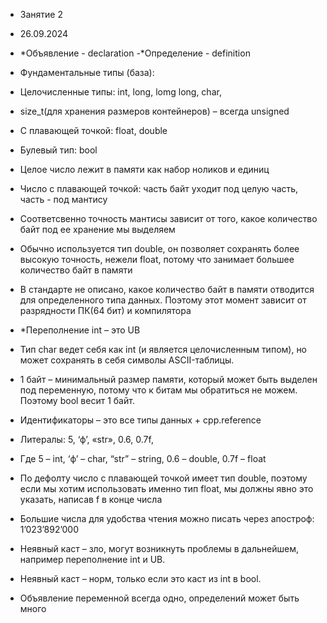 - Занятие 2
- 26.09.2024

- *Объявление - declaration
-*Определение - definition

- Фундаментальные типы (база):
- Целочисленные типы: int, long, lomg long, char, 
- size_t(для хранения размеров контейнеров) – всегда unsigned
- С плавающей точкой: float, double
- Булевый тип: bool

- Целое число лежит в памяти как набор ноликов и единиц
- Число с плавающей точкой: часть байт уходит под целую часть, часть - под мантису
- Соответсвенно точность мантисы зависит от того, какое количество байт под ее хранение мы выделяем

- Обычно используется тип double, он позволяет сохранять более высокую точность, нежели float, потому что занимает большее количество байт в памяти

- В стандарте не описано, какое количество байт в памяти отводится для определенного типа данных. Поэтому этот момент зависит от разрядности ПК(64 бит) и компилятора
- *Переполнение int – это UB
- Тип char ведет себя как int (и является целочисленным типом), но может сохранять в себя символы ASCII-таблицы. 

- 1 байт – минимальный размер памяти, который может быть выделен под переменную, потому что к битам мы обратиться не можем. Поэтому bool весит 1 байт. 

- Идентификаторы – это все типы данных + cpp.reference
- Литералы: 5, ‘ф’, «str», 0.6, 0.7f,
- Где 5 – int, ‘ф’ – char, “str” – string, 0.6 – double, 0.7f – float
- По дефолту число с плавающей точкой имеет тип double, поэтому если мы хотим использовать именно тип float, мы должны явно это указать, написав f в конце числа
- Большие числа для удобства чтения можно писать через апостроф: 1’023’892’000
- Неявный каст – зло, могут возникнуть проблемы в дальнейшем, например переполнение int и UB.
- Неявный каст – норм, только если это каст из int в bool.
- Объявление переменной всегда одно, определений может быть много 
